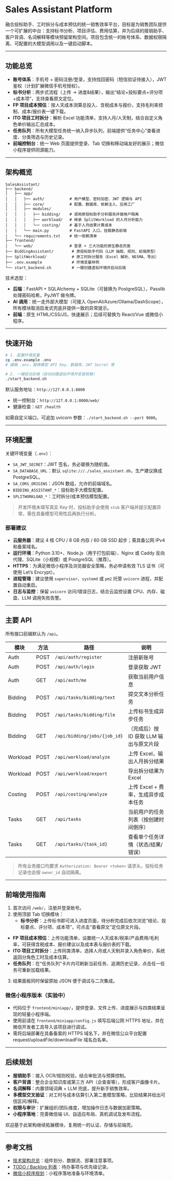 # Sales Assistant Platform

融合投标助手、工时拆分与成本预估的统一销售效率平台，目标是为销售团队提供一个可扩展的中台：支持标书分析、项目评估、费用估算，并为后续的报销助手、客户背调、名词解释等模块预留架构空间。项目包含统一的帐号体系、数据权限隔离、可配置的大模型调用以及一键启动脚本。

---

## 功能总览
- **账号体系**：手机号 + 密码注册/登录，支持找回密码（短信验证待接入），JWT 鉴权（计划扩展微信手机号授权）。
- **标书分析**：两步式流程（上传 → 进度&结果），输出“结论+投标要点+评分项+成本项”，支持查看原文定位。
- **FP 项目成本预估**：按人天成本测算总投入、含税成本与报价，支持毛利率控制、成本/报价表一键下载。
- **ITO 项目工时拆分**：解析 Excel 功能清单，支持人月/人天制，结合自定义角色单价输出汇总成本。
- **任务队列**：所有大模型任务统一纳入异步队列，前端提供“任务中心”查看进度、分类筛选与历史记录。
- **前端控制台**：统一 Web 页面提供登录、Tab 切换和移动端友好的展示；微信小程序提供同源能力。

---

## 架构概览
```
SalesAssistant/
├── backend/
│   ├── app/
│   │   ├── auth/           # 用户模型、密码加密、JWT 逻辑与 API
│   │   ├── core/           # 配置、数据库、依赖注入、应用工厂
│   │   ├── modules/
│   │   │   ├── bidding/    # 调用原投标助手分析服务并做用户隔离
│   │   │   ├── workload/   # 继承 SplitWorkload 的人月分析能力
│   │   │   └── costing/    # 基于人月结果计算成本
│   │   └── main.py         # FastAPI 入口，挂载静态前端
│   └── requirements.txt    # 统一依赖清单
├── frontend/
│   └── web/                # 登录 + 三大功能的原生静态页面
├── BiddingAssistant/        # 原投标助手代码（LLM 抽取、规则、前端原型）
├── SplitWorkload/           # 原工时拆分服务（Excel 解析、NESMA、导出）
├── .env.example             # 环境变量样例
└── start_backend.sh         # 一键创建虚拟环境并启动后端
```

技术选型：
- **后端**：FastAPI + SQLAlchemy + SQLite（可替换为 PostgreSQL），Passlib 处理密码哈希，PyJWT 做令牌。
- **AI 调用**：统一走外部大模型（可接入 OpenAI/Azure/Ollama/DashScope），所有模块取消启发式兜底并提供一致的异常提示。
- **前端**：原生 HTML/CSS/JS，快速展示；后续可替换为 React/Vue 或微信小程序。

---

## 快速开始
```bash
# 1. 配置环境变量
cp .env.example .env
# 编辑 .env，替换模型 API Key、数据库、JWT Secret 等

# 2. 一键启动后端（自动创建虚拟环境并安装依赖）
./start_backend.sh
```
默认服务地址：`http://127.0.0.1:8000`
- 统一控制台：`http://127.0.0.1:8000/web/`
- 健康检查：`GET /health`

如需自定义端口，可追加 uvicorn 参数：`./start_backend.sh --port 9000`。

---

## 环境配置
关键环境变量（`.env`）：
- `SA_JWT_SECRET`：JWT 签名，务必替换为随机值。
- `SA_DATABASE_URL`：默认 `sqlite:///./sales_assistant.db`，生产建议换成 PostgreSQL。
- `SA_CORS_ORIGINS`：JSON 数组，允许的前端域名。
- `BIDDING_ASSISTANT_*`：投标助手大模型配置。
- `SPLITWORKLOAD_*`：工时拆分/成本预估模型配置。

> 开发环境未填写真实 Key 时，投标助手会使用 `stub` 客户端并提示配置异常，需在具备模型可用性后再执行分析。

### 部署建议
- **云服务器**：建议 4 核 CPU / 8 GB 内存 / 60 GB SSD 起步；需具备公网 IPv4 和备案域名。
- **运行环境**：Python 3.10+、Node.js（用于打包前端）、Nginx 或 Caddy 反向代理、SQLite（小规模）或 PostgreSQL（推荐）。
- **HTTPS**：为满足微信小程序及浏览器安全策略，务必申请有效 TLS 证书（可使用 Let’s Encrypt）。
- **进程管理**：建议使用 `supervisor`、`systemd` 或 `pm2` 托管 `uvicorn` 进程，并配置自动重启。
- **日志与监控**：保留 `uvicorn` 访问/错误日志，结合云监控设置 CPU、内存、磁盘、LLM 调用失败告警。

---

## 主要 API
所有接口前缀默认为 `/api`。

| 模块 | 方法 | 路径 | 说明 |
| --- | --- | --- | --- |
| Auth | POST | `/api/auth/register` | 注册新账号 |
| Auth | POST | `/api/auth/login` | 登录获取 JWT |
| Auth | GET  | `/api/auth/me` | 获取当前用户信息 |
| Bidding | POST | `/api/tasks/bidding/text` | 提交文本分析任务 |
| Bidding | POST | `/api/tasks/bidding/file` | 上传标书生成异步任务 |
| Bidding | GET  | `/api/bidding/jobs/{job_id}` | （完成后）按 ID 获取 LLM 输出与原文片段 |
| Workload | POST | `/api/workload/analyze` | 上传 Excel，输出人月拆分结果 |
| Workload | POST | `/api/workload/export` | 导出拆分结果为 Excel |
| Costing | POST | `/api/costing/analyze` | 上传 Excel + 费率，生成异步成本任务 |
| Tasks | GET | `/api/tasks` | 当前用户的任务列表（按创建时间倒序） |
| Tasks | GET | `/api/tasks/{task_id}` | 查看单个任务详情（状态/结果/错误） |

> 所有业务接口均要求 `Authorization: Bearer <token>` 请求头，投标任务记录也会按 `owner_id` 自动隔离。

---

## 前端使用指南
1. 首次访问 `/web/`，注册并登录账号。
2. 使用顶部 Tab 切换模块：
   - **标书分析**：上传标书即可进入进度页面，待分析完成后依次浏览“结论、投标要点、评分项、成本项”，可点击“查看原文”定位原文片段。
 - **FP 项目成本预估**：上传功能清单，设置统一人天成本/税率/产品费用/毛利率，可获得含税成本、报价建议以及成本表与报价表的下载。
  - **ITO 项目工时拆分**：上传同类清单，选择人月或人天制并录入角色单价，系统返回分角色工时及成本估算。
  - **任务队列**：在“任务队列”卡片内可刷新当前任务、追溯历史记录，点击任一任务可重新加载结果。
3. 结果面板同时保留原始 JSON 便于调试与二次集成。

### 微信小程序版本（实验中）
- 代码位于 `frontend/miniapp/`，提供登录、文件上传、进度展示与四类结果呈现的轻量小程序端。
- 使用前请在 `frontend/miniapp/config.js` 填写后端公网 HTTPS 地址，并在微信开发者工具导入该项目进行调试。
- 需将后端部署在具备备案的 HTTPS 域名下，并在微信公众平台配置 request/uploadFile/downloadFile 域名白名单。

---

## 后续规划
- **报销助手**：接入 OCR/规则校验，结合审批流与预算控制。
- **客户背调**：整合企业知识库或第三方 API（企查查等），形成客户画像卡片。
- **名词解释**：内置领域词典 + LLM 兜底，提升新手销售效率。
- **多模型交叉验证**：对工时与成本估算引入第二套模型策略，比较结果并给出可信区间/解释。
- **权限与审计**：扩展组织/团队维度，增加操作日志与数据加密策略。
- **小程序落地**：完善微信端 UI、自适应布局、真机调试及发布流程。

欢迎基于此架构继续拓展模块，复用统一的认证、存储与前端壳。

---

## 参考文档

- [技术架构总览](docs/architecture-overview.md)：组件划分、数据流、部署注意事项。
- [TODO / Backlog 列表](docs/todo.md)：待办事项与优先级记录。
- [微信小程序规划](docs/wechat-miniapp.md)：小程序落地准备与环境清单。
